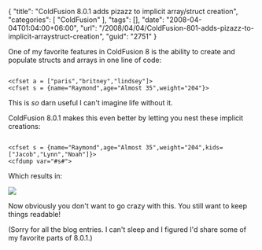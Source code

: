 {
	"title": "ColdFusion 8.0.1 adds pizazz to implicit array/struct creation",
	"categories": [
		"ColdFusion"
	],
	"tags": [],
	"date": "2008-04-04T01:04:00+06:00",
	"url": "/2008/04/04/ColdFusion-801-adds-pizazz-to-implicit-arraystruct-creation",
	"guid": "2751"
}

One of my favorite features in ColdFusion 8 is the ability to create and populate structs and arrays in one line of code:

<code>
&lt;cfset a = ["paris","britney","lindsey"]&gt;
&lt;cfset s = {name="Raymond",age="Almost 35",weight="204"}&gt;
</code>

This is <i>so</i> darn useful I can't imagine life without it. 

ColdFusion 8.0.1 makes this even better by letting you nest these implicit creations:

<code>
&lt;cfset s = {name="Raymond",age="Almost 35",weight="204",kids=["Jacob","Lynn","Noah"]}&gt;
&lt;cfdump var="#s#"&gt;	
</code>

Which results in:

<img src="https://static.raymondcamden.com/images/Picture 111.png">

Now obviously you don't want to go crazy with this. You still want to keep things readable!

(Sorry for all the blog entries. I can't sleep and I figured I'd share some of my favorite parts of 8.0.1.)